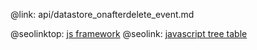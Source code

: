 @link: api/datastore_onafterdelete_event.md

@seolinktop: [js framework](https://webix.com)
@seolink: [javascript tree table](https://webix.com/widget/treetable/)